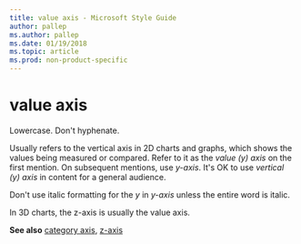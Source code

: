 ```yaml
---
title: value axis - Microsoft Style Guide
author: pallep
ms.author: pallep
ms.date: 01/19/2018
ms.topic: article
ms.prod: non-product-specific
---
```


# value axis

Lowercase. Don't hyphenate.

Usually
refers to the vertical axis in 2D charts and graphs, which shows
the values being measured or compared. Refer to it as the *value (y) axis* on the first mention. On subsequent mentions, use *y-axis*. It's OK to use *vertical (y) axis* in content for a general audience.

Don't use italic formatting for the *y* in *y-axis* unless the entire word is italic.

In 3D charts, the z-axis is usually the value axis. 

**See also** [category axis](/style-guide/a-z-word-list-term-collections/c/category-axis), [z-axis](/style-guide/a-z-word-list-term-collections/z/z-axis)
